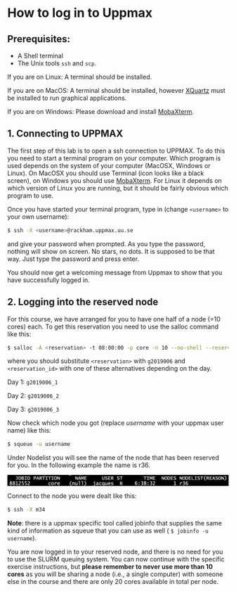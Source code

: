 # How to log in to Uppmax

## Prerequisites:

* A Shell terminal
* The Unix tools `ssh` and `scp`.

If you are on Linux: A terminal should be installed.

If you are on MacOS: A terminal should be installed, however [XQuartz](https://www.xquartz.org/)
must be installed to run graphical applications.

If you are on Windows: Please download and install [MobaXterm](http://mobaxterm.mobatek.net).

## 1. Connecting to UPPMAX

The first step of this lab is to open a ssh connection to UPPMAX. To do this you need
to start a terminal program on your computer. Which program is used depends on the
system of your computer (MacOSX, Windows or Linux). On MacOSX you should use Terminal
(icon looks like a black screen), on Windows you should use
[MobaXterm](http://mobaxterm.mobatek.net). For Linux it depends on which version of
Linux you are running, but it should be fairly obvious which program to use.

Once you have started your terminal program, type in (change `<username>` to your own username):

```bash
$ ssh -X <username>@rackham.uppmax.uu.se
```

and give your password when prompted. As you type the password, nothing will show on
screen. No stars, no dots. It is supposed to be that way. Just type the password and
press enter.

You should now get a welcoming message from Uppmax to show that you have successfully
logged in.

## 2. Logging into the reserved node

For this course, we have arranged for you to have one half of a node (=10 cores) each.
To get this reservation you need to use the salloc command like this:

```bash
$ salloc -A <reservation> -t 08:00:00 -p core -n 10 --no-shell --reservation=<reservation_id> &
```

where you should substitute `<reservation>` with `g2019006` and `<reservation_id>` with one of these
alternatives depending on the day.

Day 1: `g2019006_1`

Day 2: `g2019006_2`

Day 3: `g2019006_3`

Now check which node you got (replace *username* with your uppmax user name) like this:

```bash
$ squeue -u username
```

Under Nodelist you will see the name of the node that has been reserved for you. In the following example the name
is r36.  

 <img align="center" src="https://raw.githubusercontent.com/NBISweden/workshop-genome_annotation/master/files/slurm_squeue.png" width="800" />

Connect to the node you were dealt like this:

```bash
$ ssh -X m34
```

**Note**: there is a uppmax specific tool called jobinfo that supplies the same kind of
information as squeue that you can use as well ( `$ jobinfo -u username`).

You are now logged in to your reserved node, and there is no need for you to use the
SLURM queuing system. You can now continue with the specific exercise instructions,
but **please remember to never use more than 10 cores** as you will be sharing a node
(i.e., a single computer) with someone else in the course and there are only 20 cores
available in total per node.
